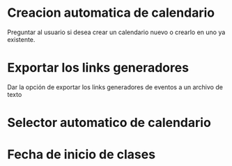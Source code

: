 # Creacion automatica de calendario
Preguntar al usuario si desea crear un calendario nuevo o crearlo en uno ya existente.

# Exportar los links generadores
Dar la opción de exportar los links generadores de eventos a un archivo de texto

# Selector automatico de calendario

# Fecha de inicio de clases